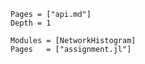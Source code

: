 ```@contents
Pages = ["api.md"]
Depth = 1
```

```@autodocs
Modules = [NetworkHistogram]
Pages   = ["assignment.jl"]
```
